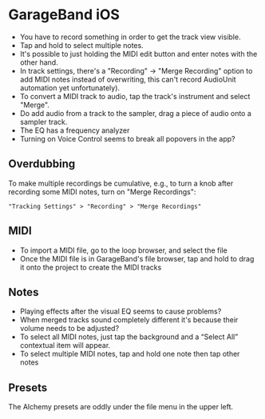 # GarageBand iOS

- You have to record something in order to get the track view visible.
- Tap and hold to select multiple notes.
- It's possible to just holding the MIDI edit button and enter notes with the other hand.
- In track settings, there's a "Recording" -> "Merge Recording" option to add MIDI notes instead of overwriting, this can't record AudioUnit automation yet unfortunately).
- To convert a MIDI track to audio, tap the track's instrument and select "Merge".
- Do add audio from a track to the sampler, drag a piece of audio onto a sampler track.
- The EQ has a frequency analyzer
- Turning on Voice Control seems to break all popovers in the app?

## Overdubbing

To make multiple recordings be cumulative, e.g., to turn a knob after recording some MIDI notes, turn on "Merge Recordings":

	"Tracking Settings" > "Recording" > "Merge Recordings"

## MIDI

- To import a MIDI file, go to the loop browser, and select the file
- Once the MIDI file is in GarageBand's file browser, tap and hold to drag it onto the project to create the MIDI tracks

## Notes

- Playing effects after the visual EQ seems to cause problems?
- When merged tracks sound completely different it's because their volume needs to be adjusted?
- To select all MIDI notes, just tap the background and a “Select All” contextual item will appear.
- To select multiple MIDI notes, tap and hold one note then tap other notes

## Presets

The Alchemy presets are oddly under the file menu in the upper left.
